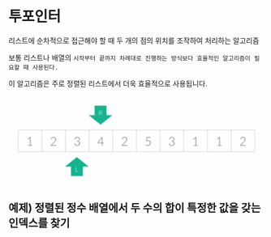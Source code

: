 # 투포인터

리스트에 순차적으로 접근해야 할 때 두 개의 점의 위치를 조작하여 처리하는 알고리즘

보통 리스트나 배열의 `시작부터 끝까지 차례대로 진행하는 방식보다 효율적인 알고리즘이 필요할 때 사용된다.`

이 알고리즘은 주로 정렬된 리스트에서 더욱 효율적으로 사용됩니다.

<img src="../../images/투포인터.png" alt="투포인터" width="600"/>

<br />

## 예제) 정렬된 정수 배열에서 두 수의 합이 특정한 값을 갖는 인덱스를 찾기
